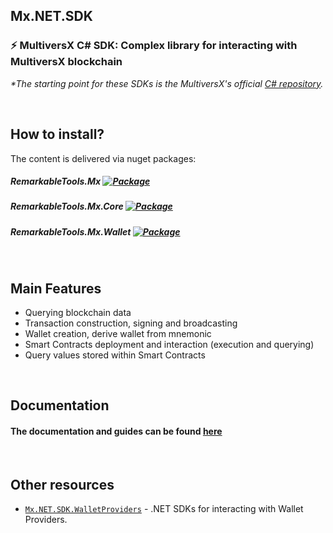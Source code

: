 ## Mx.NET.SDK
### ⚡ MultiversX C# SDK: Complex library for interacting with MultiversX blockchain
_*The starting point for these SDKs is the MultiversX's official [C# repository](https://github.com/multiversx/mx-sdk-csharp)._

<br>

## How to install?
The content is delivered via nuget packages:
##### RemarkableTools.Mx [![Package](https://img.shields.io/nuget/v/RemarkableTools.Mx)](https://www.nuget.org/packages/RemarkableTools.Mx/)
##### RemarkableTools.Mx.Core [![Package](https://img.shields.io/nuget/v/RemarkableTools.Mx.Core)](https://www.nuget.org/packages/RemarkableTools.Mx.Core/)
##### RemarkableTools.Mx.Wallet [![Package](https://img.shields.io/nuget/v/RemarkableTools.Mx.Wallet)](https://www.nuget.org/packages/RemarkableTools.Mx.Wallet/)

<br>

## Main Features
- Querying blockchain data
- Transaction construction, signing and broadcasting
- Wallet creation, derive wallet from mnemonic
- Smart Contracts deployment and interaction (execution and querying)
- Query values stored within Smart Contracts

<br>

## Documentation
#### The documentation and guides can be found [here](https://github.com/RemarkableTools/Mx.NET.SDK/blob/master/docs/index.md)

<br>

## Other resources
* [`Mx.NET.SDK.WalletProviders`](https://github.com/RemarkableTools/Mx.NET.SDK.WalletProviders) - .NET SDKs for interacting with Wallet Providers.
